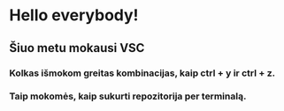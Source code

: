 # Hello everybody!

## Šiuo metu mokausi VSC

### Kolkas išmokom greitas kombinacijas, kaip ctrl + y ir ctrl + z.
### Taip mokomės, kaip sukurti repozitorija per terminalą.
